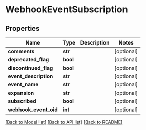 # WebhookEventSubscription

## Properties
Name | Type | Description | Notes
------------ | ------------- | ------------- | -------------
**comments** | **str** |  | [optional] 
**deprecated_flag** | **bool** |  | [optional] 
**discontinued_flag** | **bool** |  | [optional] 
**event_description** | **str** |  | [optional] 
**event_name** | **str** |  | [optional] 
**expansion** | **str** |  | [optional] 
**subscribed** | **bool** |  | [optional] 
**webhook_event_oid** | **int** |  | [optional] 

[[Back to Model list]](../README.md#documentation-for-models) [[Back to API list]](../README.md#documentation-for-api-endpoints) [[Back to README]](../README.md)



